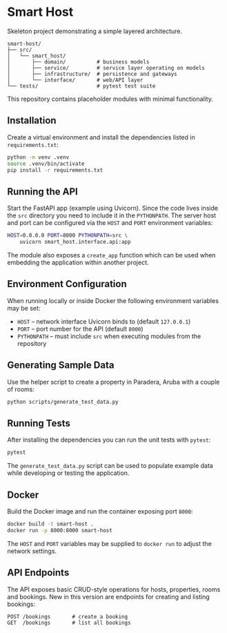 # Smart Host

Skeleton project demonstrating a simple layered architecture.

```
smart-host/
├── src/
│   └── smart_host/
│       ├── domain/          # business models
│       ├── service/         # service layer operating on models
│       ├── infrastructure/  # persistence and gateways
│       └── interface/       # web/API layer
└── tests/                   # pytest test suite
```

This repository contains placeholder modules with minimal functionality.

## Installation

Create a virtual environment and install the dependencies listed in
`requirements.txt`:

```bash
python -m venv .venv
source .venv/bin/activate
pip install -r requirements.txt
```

## Running the API

Start the FastAPI app (example using Uvicorn). Since the code lives inside the
``src`` directory you need to include it in the ``PYTHONPATH``. The server host
and port can be configured via the ``HOST`` and ``PORT`` environment variables:

```bash
HOST=0.0.0.0 PORT=8000 PYTHONPATH=src \
    uvicorn smart_host.interface.api:app
```

The module also exposes a ``create_app`` function which can be used when
embedding the application within another project.

## Environment Configuration

When running locally or inside Docker the following environment variables may be
set:

- ``HOST`` – network interface Uvicorn binds to (default ``127.0.0.1``)
- ``PORT`` – port number for the API (default ``8000``)
- ``PYTHONPATH`` – must include ``src`` when executing modules from the
  repository

## Generating Sample Data

Use the helper script to create a property in Paradera, Aruba with a couple of rooms:

```bash
python scripts/generate_test_data.py
```

## Running Tests

After installing the dependencies you can run the unit tests with ``pytest``:

```bash
pytest
```

The ``generate_test_data.py`` script can be used to populate example data while
developing or testing the application.

## Docker

Build the Docker image and run the container exposing port ``8000``:

```bash
docker build -t smart-host .
docker run -p 8000:8000 smart-host
```

The ``HOST`` and ``PORT`` variables may be supplied to ``docker run`` to adjust
the network settings.

## API Endpoints

The API exposes basic CRUD-style operations for hosts, properties, rooms and bookings. New in this version are endpoints for creating and listing bookings:

```text
POST /bookings       # create a booking
GET  /bookings       # list all bookings
```
